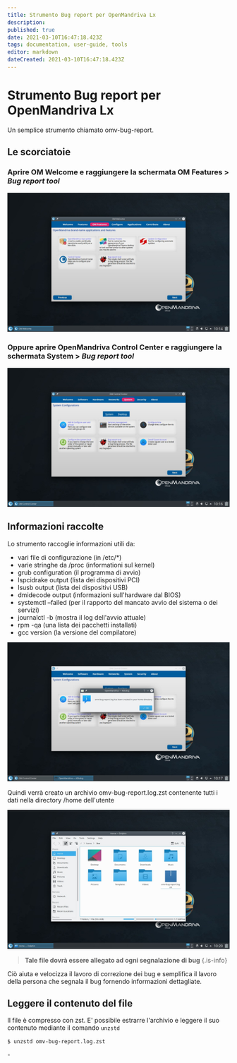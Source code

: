 ```yaml
---
title: Strumento Bug report per OpenMandriva Lx
description: 
published: true
date: 2021-03-10T16:47:18.423Z
tags: documentation, user-guide, tools
editor: markdown
dateCreated: 2021-03-10T16:47:18.423Z
---
```


# Strumento Bug report per OpenMandriva Lx
Un semplice strumento chiamato omv-bug-report.

## Le scorciatoie
### Aprire OM Welcome e raggiungere la schermata OM Features > *Bug report tool*

![om-bugreportwelc.jpg](/images/om-bugreportwelc.jpg)

### Oppure aprire OpenMandriva Control Center e raggiungere la schermata System > *Bug report tool*

![om-bugreportomcc.jpg](/images/om-bugreportomcc.jpg)

## Informazioni raccolte
Lo strumento raccoglie informazioni utili da:

- vari file di configurazione (in /etc/*)
- varie stringhe da /proc (informationi sul kernel)
- grub configuration (il programma di avvio)
- lspcidrake output (lista dei dispositivi PCI)
- lsusb output (lista dei dispositivi USB)
- dmidecode output (informazioni sull'hardware dal BIOS)
- systemctl –failed (per il rapporto del mancato avvio del sistema o dei servizi)
- journalctl -b (mostra il log dell'avvio attuale)
- rpm -qa (una lista dei pacchetti installati)
- gcc version (la versione del compilatore)

![om-bugreportpopup.jpg](/images/om-bugreportpopup.jpg)

Quindi verrà creato un archivio omv-bug-report.log.zst contenente tutti i dati nella directory /home dell'utente

![om-bugreportfile.jpg](/images/om-bugreportfile.jpg)

> **Tale file dovrà essere allegato ad ogni segnalazione di bug**
{.is-info}

Ciò aiuta e velocizza il lavoro di correzione dei bug e semplifica il lavoro della persona che segnala il bug fornendo informazioni dettagliate.

## Leggere il contenuto del file
Il file è compresso con zst. E' possibile estrarre l'archivio e leggere il suo contenuto mediante il comando `unzstd`
```
$ unzstd omv-bug-report.log.zst
```

\- 

